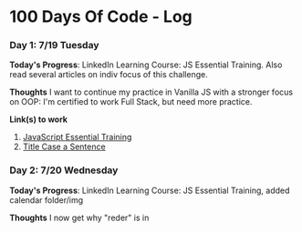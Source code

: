 # 100 Days Of Code - Log


### Day 1: 7/19 Tuesday

**Today's Progress**: LinkedIn Learning Course: JS Essential Training. Also read several articles on indiv focus of this challenge. 

**Thoughts** I want to continue my practice in Vanilla JS with a stronger focus on OOP: I'm certified to work Full Stack, but need more practice. 

**Link(s) to work**
1. [JavaScript Essential Training](https://www.linkedin.com/learning/javascript-essential-training/javascript-language-basics)
2. [Title Case a Sentence](https://www.freecodecamp.com/challenges/title-case-a-sentence)


### Day 2: 7/20 Wednesday

**Today's Progress**: LinkedIn Learning Course: JS Essential Training, added calendar folder/img

**Thoughts** I now get why "reder" is in <script> in html 

**Link(s) to work**
1. [JavaScript Essential Training](https://www.linkedin.com/learning/javascript-essential-training/javascript-language-basics)
  

### Day 3: 7/21 Wednesday

**Today's Progress**: LinkedIn Learning Course, practiced writing objects with methods and testing them.

**Thoughts** Methods confused me-now I know that they are just functions in an object.  

**Link(s) to work**
1. [JavaScript Essential Training](https://www.linkedin.com/learning/javascript-essential-training/javascript-language-basics)
